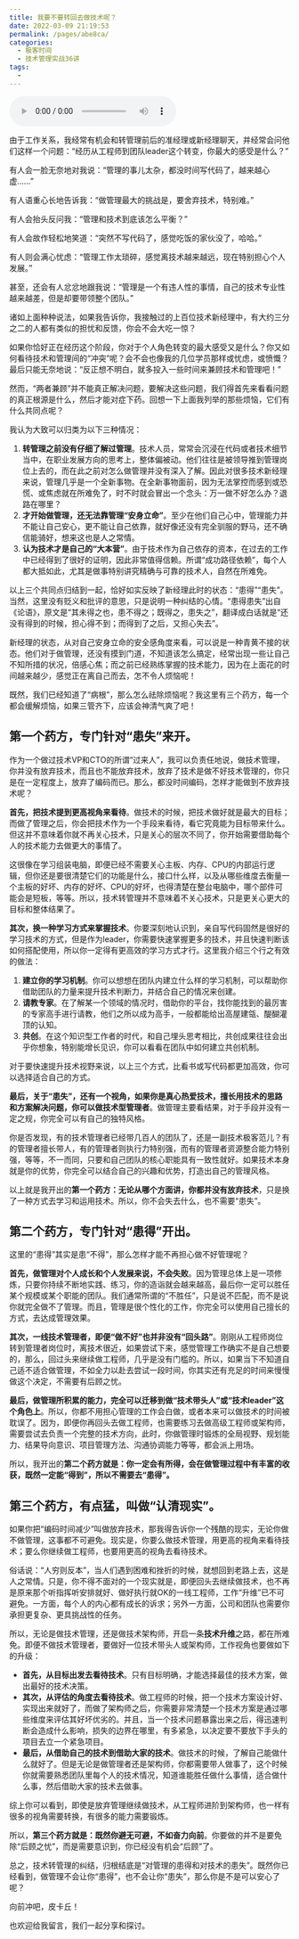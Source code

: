 ```yaml
---
title: 我要不要转回去做技术呢？
date: 2022-03-09 21:19:53
permalink: /pages/abe8ca/
categories:
  - 极客时间
  - 技术管理实战36讲
tags:
  - 
---
```

<audio title="04.我要不要转回去做技术呢？" src="https://static001.geekbang.org/resource/audio/ab/1c/ab774b6524d51f73a5a70bc3d0b1981c.mp3" controls="controls"></audio> 
<p>由于工作关系，我经常有机会和转管理前后的准经理或新经理聊天，并经常会问他们这样一个问题：“经历从工程师到团队leader这个转变，你最大的感受是什么？”</p>
<p>有人会一脸无奈地对我说：“管理的事儿太杂，都没时间写代码了，越来越心虚……”</p>
<p>有人语重心长地告诉我：“做管理最大的挑战是，要舍弃技术，特别难。”</p>
<p>有人会抬头反问我：“管理和技术到底该怎么平衡？”</p>
<p>有人会故作轻松地笑道：“突然不写代码了，感觉吃饭的家伙没了，哈哈。”</p>
<p>有人则会满心忧虑：“管理工作太琐碎，感觉离技术越来越远，现在特别担心个人发展。”</p>
<p>甚至，还会有人忿忿地跟我说：“管理是一个有违人性的事情，自己的技术专业性越来越差，但是却要带领整个团队。”</p>
<p>诸如上面种种说法，如果我告诉你，我接触过的上百位技术新经理中，有大约三分之二的人都有类似的担忧和反馈，你会不会大吃一惊？</p>
<p>如果你恰好正在经历这个阶段，你对于个人角色转变的最大感受又是什么？你又如何看待技术和管理间的“冲突”呢？会不会也像我的几位学员那样或忧虑，或愤慨？最后只能无奈地说：“反正想不明白，就多投入一些时间来兼顾技术和管理吧！”</p>
<p>然而，“两者兼顾”并不能真正解决问题，要解决这些问题，我们得首先来看看问题的真正根源是什么，然后才能对症下药。回想一下上面我列举的那些烦恼，它们有什么共同点呢？</p><!-- [[[read_end]]] -->
<p>我认为大致可以归类为以下三种情况：</p>
<ol>
<li><strong>转管理之前没有仔细了解过管理</strong>。技术人员，常常会沉浸在代码或者技术细节当中，在职业发展方向的思考上，整体偏被动。他们往往是被领导推到管理岗位上去的，而在此之前对怎么做管理并没有深入了解。因此对很多技术新经理来说，管理几乎是一个全新事物。在全新事物面前，因为无法掌控而感到或恐慌、或焦虑就在所难免了，时不时就会冒出一个念头：万一做不好怎么办？退路在哪里？</li>
<li><strong>才开始做管理，还无法靠管理“安身立命”</strong>。至少在他们自己心中，管理能力并不能让自己安心，更不能让自己依靠，就好像还没有完全驯服的野马，还不确信能骑好，想来这也是人之常情。</li>
<li><strong>认为技术才是自己的“大本营”</strong>。由于技术作为自己依存的资本，在过去的工作中已经得到了很好的证明，因此非常值得信赖。所谓“成功路径依赖”，每个人都大抵如此，尤其是做事特别讲究精确与可靠的技术人，自然在所难免。</li>
</ol>
<p>以上三个共同点归结到一起，恰好如实反映了新经理此时的状态：“患得”“患失”。当然，这里没有贬义和批评的意思，只是说明一种纠结的心情。“患得患失”出自《论语》，原文是“其未得之也，患不得之；既得之，患失之”，翻译成白话就是“还没有得到的时候，担心得不到；而得到了之后，又担心失去”。</p>
<p>新经理的状态，从对自己安身立命的安全感角度来看，可以说是一种青黄不接的状态。他们对于做管理，还没有摸到门道，不知道该怎么搞定，经常出现一些让自己不知所措的状况，倍感心焦；而之前已经熟练掌握的技术能力，因为在上面花的时间越来越少，感觉正在离自己而去，怎不令人烦恼呢！</p>
<p>既然，我们已经知道了“病根”，那么怎么祛除烦恼呢？我这里有三个药方，每一个都会缓解烦恼，如果三管齐下，应该会神清气爽了吧！</p>
<h2>第一个药方，专门针对“患失”来开。</h2>
<p>作为一个做过技术VP和CTO的所谓“过来人”，我可以负责任地说，做技术管理，你并没有放弃技术，而且也不能放弃技术，放弃了技术是做不好技术管理的，你只是在一定程度上，放弃了编码而已。那么，都没时间编码，怎样才能做到不放弃技术呢？</p>
<p><strong>首先，把技术提到更高视角来看待</strong>。做技术的时候，把技术做好就是最大的目标；而做了管理之后，你会把技术作为一个手段来看待，看它究竟能为目标带来什么。但这并不意味着你就不再关心技术，只是关心的层次不同了，你开始需要借助每个人的技术能力去做更大的事情了。</p>
<p>这很像在学习组装电脑，即便已经不需要关心主板、内存、CPU的内部运行逻辑，但你还是要很清楚它们的功能是什么，接口什么样，以及从哪些维度去衡量一个主板的好坏、内存的好坏、CPU的好坏，也得清楚在整台电脑中，哪个部件可能会是短板，等等。所以，技术转管理并不意味着不关心技术，只是更关心更大的目标和整体结果了。</p>
<p><strong>其次，换一种学习方式来掌握技术</strong>。你要深刻地认识到，亲自写代码固然是很好的学习技术的方式，但是作为leader，你需要快速掌握更多的技术，并且快速判断该如何搭配使用，所以你一定得有更高效的学习方式才行。这里我介绍三个行之有效的做法：</p>
<ol>
<li><strong>建立你的学习机制</strong>。你可以想想在团队内建立什么样的学习机制，可以帮助你借助团队的力量来提升技术判断力，并结合自己的情况来创建。</li>
<li><strong>请教专家</strong>。在了解某一个领域的情况时，借助你的平台，找你能找到的最厉害的专家高手进行请教，他们之所以成为高手，一般都能给出高屋建瓴、醍醐灌顶的认知。</li>
<li><strong>共创</strong>。在这个知识型工作者的时代，和自己埋头思考相比，共创成果往往会出乎你想象，特别能增长见识，你可以看看在团队中如何建立共创机制。</li>
</ol>
<p>对于要快速提升技术视野来说，以上三个方式，比看书或写代码都更加高效，你可以选择适合自己的方式。</p>
<p><strong>最后，关于“患失”，还有一个视角，如果你是真心热爱技术，擅长用技术的思路和方案解决问题，你可以做技术型管理者</strong>。做管理主要看结果，对于手段并没有一定之规，你完全可以有自己的独特风格。</p>
<p>你是否发现，有的技术管理者已经带几百人的团队了，还是一副技术极客范儿？有的管理者擅长带人，有的管理者则执行力特别强，而有的管理者资源整合能力特别强，等等，不一而同，只要和自己团队的核心职能具有一致性就好。如果技术本身就是你的优势，你完全可以结合自己的兴趣和优势，打造出自己的管理风格。</p>
<p>以上就是我开出的<strong>第一个药方：无论从哪个方面讲，你都并没有放弃技术</strong>，只是换了一种方式去学习和运用技术。所以，你不会失去什么，也不需要“患失”。</p>
<h2>第二个药方，专门针对“患得”开出。</h2>
<p>这里的“患得”其实是患“不得”，那么怎样才能不再担心做不好管理呢？</p>
<p><strong>首先，做管理对个人成长和个人发展来说，不会失败</strong>。因为管理总体上是一项修炼，只要你持续不断地实践、练习，你的造诣就会越来越高，最后你一定可以胜任某个规模或某个职能的团队。我们通常所谓的“不胜任”，只是说不匹配，而不是说你就完全做不了管理。而且，管理是很个性化的工作，你完全可以使用自己擅长的方式，去达成管理效果。</p>
<p><strong>其次，一线技术管理者，即便“做不好”也并非没有“回头路”</strong>。刚刚从工程师岗位转到管理者岗位时，离技术很近，如果尝试下来，感觉管理工作确实不是自己想要的，那么，回过头来继续做工程师，几乎是没有门槛的。所以，如果当下不知道自己适不适合做管理，不如全力以赴去尝试一段时间，你其实还有充足的时间来慢慢做这个决定，不需要有后顾之忧。</p>
<p><strong>最后，做管理所积累的能力，完全可以迁移到做“技术带头人”或“技术leader”这个角色上</strong>。所以，你都不用担心管理的工作会白做，或者本来可以做技术的时间被耽误了。因为，即便你再回头去做工程师，也需要练习去做高级工程师或架构师，需要尝试去负责一个完整的技术方向，此时，你做管理时锻炼的全局视野、规划能力、结果导向意识、项目管理方法、沟通协调能力等等，都会派上用场。</p>
<p>所以，我开出的<strong>第二个药方就是：你一定会有所得，会在做管理过程中有丰富的收获，既然一定能“得到”，所以不需要去“患得”。</strong></p>
<h2>第三个药方，有点猛，叫做“认清现实”。</h2>
<p>如果你把“编码时间减少”叫做放弃技术，那我得告诉你一个残酷的现实，无论你做不做管理，这事都不可避免。现实是，你要么做技术管理，用更高的视角来看待技术；要么你继续做工程师，也要用更高的视角去看待技术。</p>
<p>俗话说：“人穷则反本”，当人们遇到困难和挫折的时候，就想回到老路上去，这是人之常情。只是，你不得不面对的一个现实就是，即便回头去继续做技术，也不再是原来那个听指挥听安排就好、做好执行就OK的一线工程师，工作“升维”已不可避免。一方面，每个人的内心都有成长的诉求；另外一方面，公司和团队也需要你承担更复杂、更具挑战性的任务。</p>
<p>所以，无论是做技术管理，还是做技术架构师，开启一条<strong>技术升维</strong>之路，都在所难免。即便不做技术管理者，要做好一位技术带头人或架构师，工作视角也要做如下的升级：</p>
<ul>
<li><strong>首先，从目标出发去看待技术</strong>。只有目标明确，才能选择最佳的技术方案，做出最好的技术决策。</li>
<li><strong>其次，从评估的角度去看待技术</strong>。做工程师的时候，把一个技术方案设计好、实现出来就好了，而做了架构师之后，你需要非常清楚一个技术方案是通过哪些维度来评估其好坏优劣的。并且，当一个技术问题暴露出来之后，得迅速判断会造成什么影响，损失的边界在哪里，有多紧急，以决定要不要放下手头的项目去立一个紧急项目。</li>
<li><strong>最后，从借助自己的技术到借助大家的技术</strong>。做技术的时候，了解自己能做什么就好了。但是无论是做管理者还是架构师，你都需要带人做事了，这个时候你就需要熟悉团队里每个人的技术情况，知道谁能胜任做什么事情，适合做什么事，然后借助大家的技术去做事。</li>
</ul>
<p>综上你可以看到，即使是放弃管理继续做技术，从工程师进阶到架构师，也一样有很多的视角需要转换，有很多的能力需要锻炼。</p>
<p>所以，<strong>第三个药方就是：既然你避无可避，不如奋力向前</strong>。你要做的并不是要免除“后顾之忧”，而是需要意识到，你已经没有机会“后顾”了。</p>
<p>总之，技术转管理的纠结，归根结底是“对管理的患得和对技术的患失”。既然你已经看到，做管理不会让你“患得”，也不会让你“患失”，那么你是不是可以安心了呢？</p>
<p>向前冲吧，皮卡丘！</p>
<p>也欢迎给我留言，我们一起分享和探讨。</p>
<p></p>
